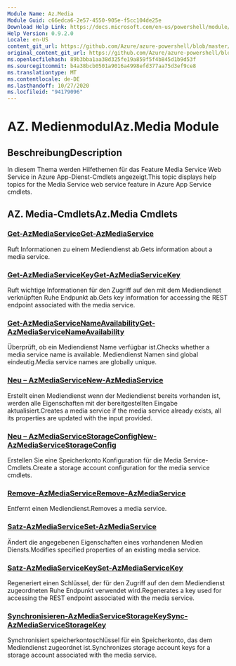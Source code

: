 ```yaml
---
Module Name: Az.Media
Module Guid: c66edca6-2e57-4550-905e-f5cc104de25e
Download Help Link: https://docs.microsoft.com/en-us/powershell/module/az.media
Help Version: 0.9.2.0
Locale: en-US
content_git_url: https://github.com/Azure/azure-powershell/blob/master/src/Media/Media/help/Az.Media.md
original_content_git_url: https://github.com/Azure/azure-powershell/blob/master/src/Media/Media/help/Az.Media.md
ms.openlocfilehash: 89b3bba1aa38d325fe19a859f5f4b845d1b9d53f
ms.sourcegitcommit: b4a38bcb0501a9016a4998efd377aa75d3ef9ce8
ms.translationtype: MT
ms.contentlocale: de-DE
ms.lasthandoff: 10/27/2020
ms.locfileid: "94179096"
---
```

# <span data-ttu-id="87669-101">AZ. Medienmodul</span><span class="sxs-lookup"><span data-stu-id="87669-101">Az.Media Module</span></span>
## <span data-ttu-id="87669-102">Beschreibung</span><span class="sxs-lookup"><span data-stu-id="87669-102">Description</span></span>
<span data-ttu-id="87669-103">In diesem Thema werden Hilfethemen für das Feature Media Service Web Service in Azure App-Dienst-Cmdlets angezeigt.</span><span class="sxs-lookup"><span data-stu-id="87669-103">This topic displays help topics for the Media Service web service feature in Azure App Service cmdlets.</span></span>

## <span data-ttu-id="87669-104">AZ. Media-Cmdlets</span><span class="sxs-lookup"><span data-stu-id="87669-104">Az.Media Cmdlets</span></span>
### [<span data-ttu-id="87669-105">Get-AzMediaService</span><span class="sxs-lookup"><span data-stu-id="87669-105">Get-AzMediaService</span></span>](Get-AzMediaService.md)
<span data-ttu-id="87669-106">Ruft Informationen zu einem Mediendienst ab.</span><span class="sxs-lookup"><span data-stu-id="87669-106">Gets information about a media service.</span></span>

### [<span data-ttu-id="87669-107">Get-AzMediaServiceKey</span><span class="sxs-lookup"><span data-stu-id="87669-107">Get-AzMediaServiceKey</span></span>](Get-AzMediaServiceKey.md)
<span data-ttu-id="87669-108">Ruft wichtige Informationen für den Zugriff auf den mit dem Mediendienst verknüpften Ruhe Endpunkt ab.</span><span class="sxs-lookup"><span data-stu-id="87669-108">Gets key information for accessing the REST endpoint associated with the media service.</span></span>

### [<span data-ttu-id="87669-109">Get-AzMediaServiceNameAvailability</span><span class="sxs-lookup"><span data-stu-id="87669-109">Get-AzMediaServiceNameAvailability</span></span>](Get-AzMediaServiceNameAvailability.md)
<span data-ttu-id="87669-110">Überprüft, ob ein Mediendienst Name verfügbar ist.</span><span class="sxs-lookup"><span data-stu-id="87669-110">Checks whether a media service name is available.</span></span>
<span data-ttu-id="87669-111">Mediendienst Namen sind global eindeutig.</span><span class="sxs-lookup"><span data-stu-id="87669-111">Media service names are globally unique.</span></span>

### [<span data-ttu-id="87669-112">Neu – AzMediaService</span><span class="sxs-lookup"><span data-stu-id="87669-112">New-AzMediaService</span></span>](New-AzMediaService.md)
<span data-ttu-id="87669-113">Erstellt einen Mediendienst wenn der Mediendienst bereits vorhanden ist, werden alle Eigenschaften mit der bereitgestellten Eingabe aktualisiert.</span><span class="sxs-lookup"><span data-stu-id="87669-113">Creates a media service if the media service already exists, all its properties are updated with the input provided.</span></span>

### [<span data-ttu-id="87669-114">Neu – AzMediaServiceStorageConfig</span><span class="sxs-lookup"><span data-stu-id="87669-114">New-AzMediaServiceStorageConfig</span></span>](New-AzMediaServiceStorageConfig.md)
<span data-ttu-id="87669-115">Erstellen Sie eine Speicherkonto Konfiguration für die Media Service-Cmdlets.</span><span class="sxs-lookup"><span data-stu-id="87669-115">Create a storage account configuration for the media service cmdlets.</span></span>

### [<span data-ttu-id="87669-116">Remove-AzMediaService</span><span class="sxs-lookup"><span data-stu-id="87669-116">Remove-AzMediaService</span></span>](Remove-AzMediaService.md)
<span data-ttu-id="87669-117">Entfernt einen Mediendienst.</span><span class="sxs-lookup"><span data-stu-id="87669-117">Removes a media service.</span></span>

### [<span data-ttu-id="87669-118">Satz-AzMediaService</span><span class="sxs-lookup"><span data-stu-id="87669-118">Set-AzMediaService</span></span>](Set-AzMediaService.md)
<span data-ttu-id="87669-119">Ändert die angegebenen Eigenschaften eines vorhandenen Medien Diensts.</span><span class="sxs-lookup"><span data-stu-id="87669-119">Modifies specified properties of an existing media service.</span></span>

### [<span data-ttu-id="87669-120">Satz-AzMediaServiceKey</span><span class="sxs-lookup"><span data-stu-id="87669-120">Set-AzMediaServiceKey</span></span>](Set-AzMediaServiceKey.md)
<span data-ttu-id="87669-121">Regeneriert einen Schlüssel, der für den Zugriff auf den dem Mediendienst zugeordneten Ruhe Endpunkt verwendet wird.</span><span class="sxs-lookup"><span data-stu-id="87669-121">Regenerates a key used for accessing the REST endpoint associated with the media service.</span></span>

### [<span data-ttu-id="87669-122">Synchronisieren-AzMediaServiceStorageKey</span><span class="sxs-lookup"><span data-stu-id="87669-122">Sync-AzMediaServiceStorageKey</span></span>](Sync-AzMediaServiceStorageKey.md)
<span data-ttu-id="87669-123">Synchronisiert speicherkontoschlüssel für ein Speicherkonto, das dem Mediendienst zugeordnet ist.</span><span class="sxs-lookup"><span data-stu-id="87669-123">Synchronizes storage account keys for a storage account associated with the media service.</span></span>

